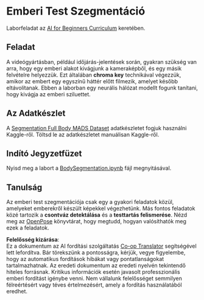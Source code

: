 <!--
CO_OP_TRANSLATOR_METADATA:
{
  "original_hash": "365f0decfe0f47b460bbde8227c5009d",
  "translation_date": "2025-08-25T22:36:46+00:00",
  "source_file": "lessons/4-ComputerVision/12-Segmentation/lab/README.md",
  "language_code": "hu"
}
-->
# Emberi Test Szegmentáció

Laborfeladat az [AI for Beginners Curriculum](https://github.com/microsoft/ai-for-beginners) keretében.

## Feladat

A videógyártásban, például időjárás-jelentések során, gyakran szükség van arra, hogy egy emberi alakot kivágjunk a kameraképből, és egy másik felvételre helyezzük. Ezt általában **chroma key** technikával végezzük, amikor az embert egy egyszínű háttér előtt filmezik, amelyet később eltávolítanak. Ebben a laborban egy neurális hálózat modellt fogunk tanítani, hogy kivágja az emberi sziluettet.

## Az Adatkészlet

A [Segmentation Full Body MADS Dataset](https://www.kaggle.com/datasets/tapakah68/segmentation-full-body-mads-dataset) adatkészletet fogjuk használni Kaggle-ről. Töltsd le az adatkészletet manuálisan Kaggle-ről.

## Indító Jegyzetfüzet

Nyisd meg a labort a [BodySegmentation.ipynb](../../../../../../lessons/4-ComputerVision/12-Segmentation/lab/BodySegmentation.ipynb) fájl megnyitásával.

## Tanulság

Az emberi test szegmentációja csak egy a gyakori feladatok közül, amelyeket emberekről készült képekkel végezhetünk. Más fontos feladatok közé tartozik a **csontváz detektálása** és a **testtartás felismerése**. Nézd meg az [OpenPose](https://github.com/CMU-Perceptual-Computing-Lab/openpose) könyvtárat, hogy megtudd, hogyan valósíthatók meg ezek a feladatok.

**Felelősség kizárása**:  
Ez a dokumentum az AI fordítási szolgáltatás [Co-op Translator](https://github.com/Azure/co-op-translator) segítségével lett lefordítva. Bár törekszünk a pontosságra, kérjük, vegye figyelembe, hogy az automatikus fordítások hibákat vagy pontatlanságokat tartalmazhatnak. Az eredeti dokumentum az eredeti nyelvén tekintendő hiteles forrásnak. Kritikus információk esetén javasolt professzionális emberi fordítást igénybe venni. Nem vállalunk felelősséget semmilyen félreértésért vagy téves értelmezésért, amely a fordítás használatából eredhet.